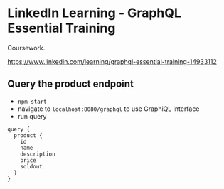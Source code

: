 # LinkedIn Learning - GraphQL Essential Training

Coursework.

https://www.linkedin.com/learning/graphql-essential-training-14933112

## Query the product endpoint

- `npm start`
- navigate to `localhost:8080/graphql` to use GraphiQL interface
- run query

```
query {
  product {
    id
    name
    description
    price
    soldout
  }
}
```
